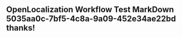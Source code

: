 <properties
ms.topic="hero-topic1"
ms.test1="hero-topic"
ms.test2="test"/>

## OpenLocalization Workflow Test MarkDown 5035aa0c-7bf5-4c8a-9a09-452e34ae22bd thanks!

